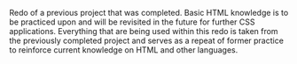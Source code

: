 Redo of a previous project that was completed.
Basic HTML knowledge is to be practiced upon and will be revisited in the future for further CSS applications.
Everything that are being used within this redo is taken from the previously completed project and serves as a repeat of former practice to reinforce current knowledge on HTML and other languages.